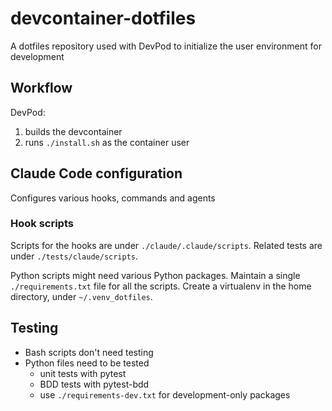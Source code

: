 # devcontainer-dotfiles

A dotfiles repository used with DevPod to initialize the user environment for development

## Workflow

DevPod:
1. builds the devcontainer
2. runs `./install.sh` as the container user

## Claude Code configuration

Configures various hooks, commands and agents

### Hook scripts

Scripts for the hooks are under `./claude/.claude/scripts`. Related tests are under `./tests/claude/scripts`. 

Python scripts might need various Python packages. Maintain a single `./requirements.txt` file for all the scripts.
Create a virtualenv in the home directory, under `~/.venv_dotfiles`.

## Testing

- Bash scripts don't need testing
- Python files need to be tested
  - unit tests with pytest
  - BDD tests with pytest-bdd
  - use `./requirements-dev.txt` for development-only packages
